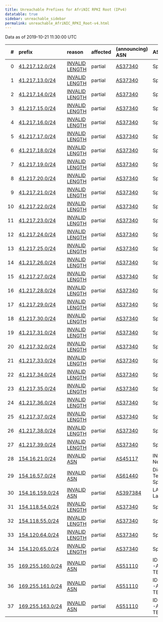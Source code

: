 ```yaml
---
title: Unreachable Prefixes for AfriNIC RPKI Root (IPv4)
datatable: true
sidebar: unreachable_sidebar
permalink: unreachable_AfriNIC_RPKI_Root-v4.html
---
```


Data as of 2019-10-21 11:30:00 UTC


<div class="datatable-begin"></div>

|   # | prefix                                                     | reason                                                                                                    | affected   | (announcing) ASN                         | AS Name                                     |   unreachable /24s |
|----:|:-----------------------------------------------------------|:----------------------------------------------------------------------------------------------------------|:-----------|:-----------------------------------------|:--------------------------------------------|-------------------:|
|   0 | [41.217.12.0/24](https://stat.ripe.net/41.217.12.0/24)     | [INVALID LENGTH](https://rpki-validator.ripe.net/announcement-preview?asn=AS37340&prefix=41.217.12.0/24)  | partial    | [AS37340](unreachable_AS37340-v4.html)   | Spectranet                                  |                  1 |
|   1 | [41.217.13.0/24](https://stat.ripe.net/41.217.13.0/24)     | [INVALID LENGTH](https://rpki-validator.ripe.net/announcement-preview?asn=AS37340&prefix=41.217.13.0/24)  | partial    | [AS37340](unreachable_AS37340-v4.html)   | Spectranet                                  |                  1 |
|   2 | [41.217.14.0/24](https://stat.ripe.net/41.217.14.0/24)     | [INVALID LENGTH](https://rpki-validator.ripe.net/announcement-preview?asn=AS37340&prefix=41.217.14.0/24)  | partial    | [AS37340](unreachable_AS37340-v4.html)   | Spectranet                                  |                  1 |
|   3 | [41.217.15.0/24](https://stat.ripe.net/41.217.15.0/24)     | [INVALID LENGTH](https://rpki-validator.ripe.net/announcement-preview?asn=AS37340&prefix=41.217.15.0/24)  | partial    | [AS37340](unreachable_AS37340-v4.html)   | Spectranet                                  |                  1 |
|   4 | [41.217.16.0/24](https://stat.ripe.net/41.217.16.0/24)     | [INVALID LENGTH](https://rpki-validator.ripe.net/announcement-preview?asn=AS37340&prefix=41.217.16.0/24)  | partial    | [AS37340](unreachable_AS37340-v4.html)   | Spectranet                                  |                  1 |
|   5 | [41.217.17.0/24](https://stat.ripe.net/41.217.17.0/24)     | [INVALID LENGTH](https://rpki-validator.ripe.net/announcement-preview?asn=AS37340&prefix=41.217.17.0/24)  | partial    | [AS37340](unreachable_AS37340-v4.html)   | Spectranet                                  |                  1 |
|   6 | [41.217.18.0/24](https://stat.ripe.net/41.217.18.0/24)     | [INVALID LENGTH](https://rpki-validator.ripe.net/announcement-preview?asn=AS37340&prefix=41.217.18.0/24)  | partial    | [AS37340](unreachable_AS37340-v4.html)   | Spectranet                                  |                  1 |
|   7 | [41.217.19.0/24](https://stat.ripe.net/41.217.19.0/24)     | [INVALID LENGTH](https://rpki-validator.ripe.net/announcement-preview?asn=AS37340&prefix=41.217.19.0/24)  | partial    | [AS37340](unreachable_AS37340-v4.html)   | Spectranet                                  |                  1 |
|   8 | [41.217.20.0/24](https://stat.ripe.net/41.217.20.0/24)     | [INVALID LENGTH](https://rpki-validator.ripe.net/announcement-preview?asn=AS37340&prefix=41.217.20.0/24)  | partial    | [AS37340](unreachable_AS37340-v4.html)   | Spectranet                                  |                  1 |
|   9 | [41.217.21.0/24](https://stat.ripe.net/41.217.21.0/24)     | [INVALID LENGTH](https://rpki-validator.ripe.net/announcement-preview?asn=AS37340&prefix=41.217.21.0/24)  | partial    | [AS37340](unreachable_AS37340-v4.html)   | Spectranet                                  |                  1 |
|  10 | [41.217.22.0/24](https://stat.ripe.net/41.217.22.0/24)     | [INVALID LENGTH](https://rpki-validator.ripe.net/announcement-preview?asn=AS37340&prefix=41.217.22.0/24)  | partial    | [AS37340](unreachable_AS37340-v4.html)   | Spectranet                                  |                  1 |
|  11 | [41.217.23.0/24](https://stat.ripe.net/41.217.23.0/24)     | [INVALID LENGTH](https://rpki-validator.ripe.net/announcement-preview?asn=AS37340&prefix=41.217.23.0/24)  | partial    | [AS37340](unreachable_AS37340-v4.html)   | Spectranet                                  |                  1 |
|  12 | [41.217.24.0/24](https://stat.ripe.net/41.217.24.0/24)     | [INVALID LENGTH](https://rpki-validator.ripe.net/announcement-preview?asn=AS37340&prefix=41.217.24.0/24)  | partial    | [AS37340](unreachable_AS37340-v4.html)   | Spectranet                                  |                  1 |
|  13 | [41.217.25.0/24](https://stat.ripe.net/41.217.25.0/24)     | [INVALID LENGTH](https://rpki-validator.ripe.net/announcement-preview?asn=AS37340&prefix=41.217.25.0/24)  | partial    | [AS37340](unreachable_AS37340-v4.html)   | Spectranet                                  |                  1 |
|  14 | [41.217.26.0/24](https://stat.ripe.net/41.217.26.0/24)     | [INVALID LENGTH](https://rpki-validator.ripe.net/announcement-preview?asn=AS37340&prefix=41.217.26.0/24)  | partial    | [AS37340](unreachable_AS37340-v4.html)   | Spectranet                                  |                  1 |
|  15 | [41.217.27.0/24](https://stat.ripe.net/41.217.27.0/24)     | [INVALID LENGTH](https://rpki-validator.ripe.net/announcement-preview?asn=AS37340&prefix=41.217.27.0/24)  | partial    | [AS37340](unreachable_AS37340-v4.html)   | Spectranet                                  |                  1 |
|  16 | [41.217.28.0/24](https://stat.ripe.net/41.217.28.0/24)     | [INVALID LENGTH](https://rpki-validator.ripe.net/announcement-preview?asn=AS37340&prefix=41.217.28.0/24)  | partial    | [AS37340](unreachable_AS37340-v4.html)   | Spectranet                                  |                  1 |
|  17 | [41.217.29.0/24](https://stat.ripe.net/41.217.29.0/24)     | [INVALID LENGTH](https://rpki-validator.ripe.net/announcement-preview?asn=AS37340&prefix=41.217.29.0/24)  | partial    | [AS37340](unreachable_AS37340-v4.html)   | Spectranet                                  |                  1 |
|  18 | [41.217.30.0/24](https://stat.ripe.net/41.217.30.0/24)     | [INVALID LENGTH](https://rpki-validator.ripe.net/announcement-preview?asn=AS37340&prefix=41.217.30.0/24)  | partial    | [AS37340](unreachable_AS37340-v4.html)   | Spectranet                                  |                  1 |
|  19 | [41.217.31.0/24](https://stat.ripe.net/41.217.31.0/24)     | [INVALID LENGTH](https://rpki-validator.ripe.net/announcement-preview?asn=AS37340&prefix=41.217.31.0/24)  | partial    | [AS37340](unreachable_AS37340-v4.html)   | Spectranet                                  |                  1 |
|  20 | [41.217.32.0/24](https://stat.ripe.net/41.217.32.0/24)     | [INVALID LENGTH](https://rpki-validator.ripe.net/announcement-preview?asn=AS37340&prefix=41.217.32.0/24)  | partial    | [AS37340](unreachable_AS37340-v4.html)   | Spectranet                                  |                  1 |
|  21 | [41.217.33.0/24](https://stat.ripe.net/41.217.33.0/24)     | [INVALID LENGTH](https://rpki-validator.ripe.net/announcement-preview?asn=AS37340&prefix=41.217.33.0/24)  | partial    | [AS37340](unreachable_AS37340-v4.html)   | Spectranet                                  |                  1 |
|  22 | [41.217.34.0/24](https://stat.ripe.net/41.217.34.0/24)     | [INVALID LENGTH](https://rpki-validator.ripe.net/announcement-preview?asn=AS37340&prefix=41.217.34.0/24)  | partial    | [AS37340](unreachable_AS37340-v4.html)   | Spectranet                                  |                  1 |
|  23 | [41.217.35.0/24](https://stat.ripe.net/41.217.35.0/24)     | [INVALID LENGTH](https://rpki-validator.ripe.net/announcement-preview?asn=AS37340&prefix=41.217.35.0/24)  | partial    | [AS37340](unreachable_AS37340-v4.html)   | Spectranet                                  |                  1 |
|  24 | [41.217.36.0/24](https://stat.ripe.net/41.217.36.0/24)     | [INVALID LENGTH](https://rpki-validator.ripe.net/announcement-preview?asn=AS37340&prefix=41.217.36.0/24)  | partial    | [AS37340](unreachable_AS37340-v4.html)   | Spectranet                                  |                  1 |
|  25 | [41.217.37.0/24](https://stat.ripe.net/41.217.37.0/24)     | [INVALID LENGTH](https://rpki-validator.ripe.net/announcement-preview?asn=AS37340&prefix=41.217.37.0/24)  | partial    | [AS37340](unreachable_AS37340-v4.html)   | Spectranet                                  |                  1 |
|  26 | [41.217.38.0/24](https://stat.ripe.net/41.217.38.0/24)     | [INVALID LENGTH](https://rpki-validator.ripe.net/announcement-preview?asn=AS37340&prefix=41.217.38.0/24)  | partial    | [AS37340](unreachable_AS37340-v4.html)   | Spectranet                                  |                  1 |
|  27 | [41.217.39.0/24](https://stat.ripe.net/41.217.39.0/24)     | [INVALID LENGTH](https://rpki-validator.ripe.net/announcement-preview?asn=AS37340&prefix=41.217.39.0/24)  | partial    | [AS37340](unreachable_AS37340-v4.html)   | Spectranet                                  |                  1 |
|  28 | [154.16.21.0/24](https://stat.ripe.net/154.16.21.0/24)     | [INVALID ASN](https://rpki-validator.ripe.net/announcement-preview?asn=AS45117&prefix=154.16.21.0/24)     | partial    | [AS45117](unreachable_AS45117-v4.html)   | INPL-IN-AP Ishan's Network                  |                  1 |
|  29 | [154.16.57.0/24](https://stat.ripe.net/154.16.57.0/24)     | [INVALID ASN](https://rpki-validator.ripe.net/announcement-preview?asn=AS61440&prefix=154.16.57.0/24)     | partial    | [AS61440](unreachable_AS61440-v4.html)   | Digital Energy Technologies Chile SpA       |                  1 |
|  30 | [154.16.159.0/24](https://stat.ripe.net/154.16.159.0/24)   | [INVALID ASN](https://rpki-validator.ripe.net/announcement-preview?asn=AS397384&prefix=154.16.159.0/24)   | partial    | [AS397384](unreachable_AS397384-v4.html) | LAUNCHVPS - LaunchVPS                       |                  1 |
|  31 | [154.118.54.0/24](https://stat.ripe.net/154.118.54.0/24)   | [INVALID LENGTH](https://rpki-validator.ripe.net/announcement-preview?asn=AS37340&prefix=154.118.54.0/24) | partial    | [AS37340](unreachable_AS37340-v4.html)   | Spectranet                                  |                  1 |
|  32 | [154.118.55.0/24](https://stat.ripe.net/154.118.55.0/24)   | [INVALID LENGTH](https://rpki-validator.ripe.net/announcement-preview?asn=AS37340&prefix=154.118.55.0/24) | partial    | [AS37340](unreachable_AS37340-v4.html)   | Spectranet                                  |                  1 |
|  33 | [154.120.64.0/24](https://stat.ripe.net/154.120.64.0/24)   | [INVALID LENGTH](https://rpki-validator.ripe.net/announcement-preview?asn=AS37340&prefix=154.120.64.0/24) | partial    | [AS37340](unreachable_AS37340-v4.html)   | Spectranet                                  |                  1 |
|  34 | [154.120.65.0/24](https://stat.ripe.net/154.120.65.0/24)   | [INVALID LENGTH](https://rpki-validator.ripe.net/announcement-preview?asn=AS37340&prefix=154.120.65.0/24) | partial    | [AS37340](unreachable_AS37340-v4.html)   | Spectranet                                  |                  1 |
|  35 | [169.255.160.0/24](https://stat.ripe.net/169.255.160.0/24) | [INVALID ASN](https://rpki-validator.ripe.net/announcement-preview?asn=AS51110&prefix=169.255.160.0/24)   | partial    | [AS51110](unreachable_AS51110-v4.html)   | IDOMTECHNOLOGIES-AS - IDOM TECHNOLOGIES SAS |                  1 |
|  36 | [169.255.161.0/24](https://stat.ripe.net/169.255.161.0/24) | [INVALID ASN](https://rpki-validator.ripe.net/announcement-preview?asn=AS51110&prefix=169.255.161.0/24)   | partial    | [AS51110](unreachable_AS51110-v4.html)   | IDOMTECHNOLOGIES-AS - IDOM TECHNOLOGIES SAS |                  1 |
|  37 | [169.255.163.0/24](https://stat.ripe.net/169.255.163.0/24) | [INVALID ASN](https://rpki-validator.ripe.net/announcement-preview?asn=AS51110&prefix=169.255.163.0/24)   | partial    | [AS51110](unreachable_AS51110-v4.html)   | IDOMTECHNOLOGIES-AS - IDOM TECHNOLOGIES SAS |                  1 |

<div class="datatable-end"></div>